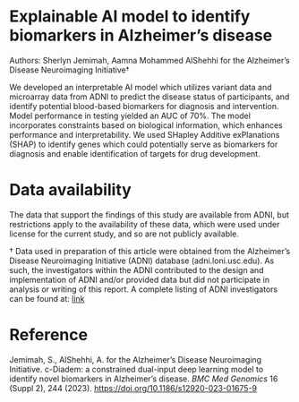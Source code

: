 # Explainable AI model to identify biomarkers in Alzheimer’s disease
Authors: Sherlyn Jemimah, Aamna Mohammed AlShehhi for the Alzheimer’s Disease Neuroimaging Initiative†

We developed an interpretable AI model which utilizes variant data and microarray data from ADNI to predict the disease status of participants, and identify potential blood-based biomarkers for diagnosis and intervention. Model performance in testing yielded an AUC of 70%. The model incorporates constraints based on biological information, which enhances performance and interpretability. We used SHapley Additive exPlanations (SHAP) to identify genes which could potentially serve as biomarkers for diagnosis and enable identification of targets for drug development.

# Data availability
The data that support the findings of this study are available from ADNI, but restrictions apply to the availability of these data, which were used under license for the current study, and so are not publicly available.

† Data used in preparation of this article were obtained from the Alzheimer’s Disease Neuroimaging Initiative (ADNI) database (adni.loni.usc.edu). As such, the investigators within the ADNI contributed to the design and implementation of ADNI and/or provided data but did not participate in analysis or writing of this report. A complete listing of ADNI investigators can be found at: <a href="http://adni.loni.usc.edu/wp-content/uploads/how_to_apply/ADNI_Acknowledgement_List.pdf"> link </a>

# Reference
Jemimah, S., AlShehhi, A. for the Alzheimer’s Disease Neuroimaging Initiative. c-Diadem: a constrained dual-input deep learning model to identify novel biomarkers in Alzheimer’s disease. <i>BMC Med Genomics</i> 16 (Suppl 2), 244 (2023). <a href="https://doi.org/10.1186/s12920-023-01675-9"> https://doi.org/10.1186/s12920-023-01675-9 </a>
